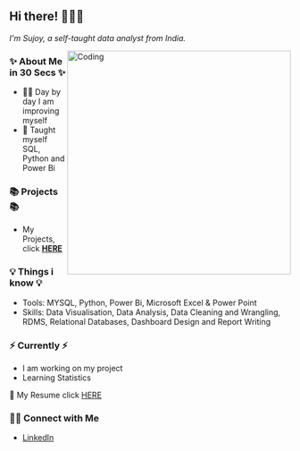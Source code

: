 ## Hi there! 🙋🏻‍♀️

_I'm Sujoy, a self-taught data analyst from India._

<img align="right" alt="Coding" width="400" src="https://capturly.com/blog/wp-content/uploads/2018/02/Data-Website-Analytics.gif">

### ✨ About Me in 30 Secs ✨
- 🧘‍♂️ Day by day I am improving myself
- 📝 Taught myself SQL, Python and Power Bi

### 📚 Projects  📚
- My Projects, click **[HERE](https://github.com/sujoyx/Project-Guide/blob/main/README.md)**

### 💡 Things i know 💡
- Tools: MYSQL, Python, Power Bi, Microsoft Excel & Power Point
- Skills: Data Visualisation, Data Analysis, Data Cleaning and Wrangling, RDMS, Relational Databases, Dashboard Design and Report Writing

### ⚡️ Currently ⚡️
- I am working on my project
- Learning Statistics

📄 My Resume click [HERE](https://drive.google.com/file/d/1az04Mlo9oya7GaJHKNF2WcO5UZmoWFuY/view?usp=share_link)

### 🙌🏻 Connect with Me
- [LinkedIn](https://www.linkedin.com/in/sujoynath/)
